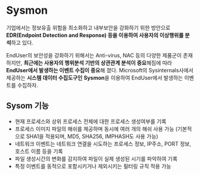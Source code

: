 # Sysmon

기업에서는 정보유출 위험을 최소화하고 내부보안을 강화하기 위한 방안으로 **EDR(Endpoint Detection and Response) 등을 이용하여 사용자의 이상행위를 분석**하고 있다.



EndUser의 보안성을 강화하기 위해서는 Anti-virus, NAC 등의 다양한 제품군이 존재하지만, **최근에는 사용자의 행위분석 기반의 상관관계 분석이 중요**해짐에 따라 **EndUser에서 발생하는 이벤트 수집이 중요**해 졌다. Microsoft의 Sysinternals사에서 제공하는 **시스템 데이터 수집도구인** **Sysmon**을 이용하여 EndUser에서 발생하는 이벤트를 수집하자.



## Sysom 기능

- 현재 프로세스와 상위 프로세스 전체에 대한 프로세스 생성여부를 기록
- 프로세스 이미지 파일의 해쉬를 제공하며 동시에 여러 개의 해쉬 사용 가능 (기본적으로 SHA1을 적용되며, MD5, SHA256, IMPHASH도 사용 가능)
- 네트워크 이벤트는 네트워크 연결을 시도하는 프로세스 정보, IP주소, PORT 정보, 호스트 이름​ 등을 기록
- 파일 생성시간의 변화를 감지하여 파일이 실제 생성된 시기를 파악하여 기록
- 특정 이벤트를 동적으로 포함시키거나 제외시키는 필터링 규칙 적용 가능





